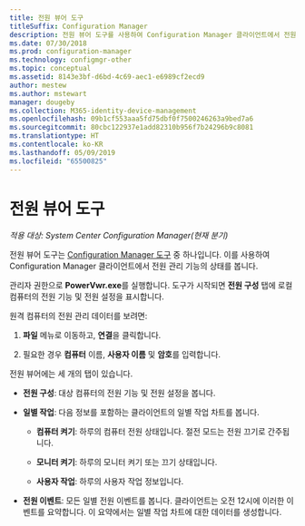 ```yaml
---
title: 전원 뷰어 도구
titleSuffix: Configuration Manager
description: 전원 뷰어 도구를 사용하여 Configuration Manager 클라이언트에서 전원 관리 기능의 상태를 봅니다.
ms.date: 07/30/2018
ms.prod: configuration-manager
ms.technology: configmgr-other
ms.topic: conceptual
ms.assetid: 8143e3bf-d6bd-4c69-aec1-e6989cf2ecd9
author: mestew
ms.author: mstewart
manager: dougeby
ms.collection: M365-identity-device-management
ms.openlocfilehash: 09b1cf553aaa5fd75dbf0f7500246263a9bed7a6
ms.sourcegitcommit: 80cbc122937e1add82310b956f7b24296b9c8081
ms.translationtype: HT
ms.contentlocale: ko-KR
ms.lasthandoff: 05/09/2019
ms.locfileid: "65500825"
---
```

# <a name="power-viewer-tool"></a>전원 뷰어 도구

*적용 대상: System Center Configuration Manager(현재 분기)*

전원 뷰어 도구는 [Configuration Manager 도구](/sccm/core/support/tools) 중 하나입니다. 이를 사용하여 Configuration Manager 클라이언트에서 전원 관리 기능의 상태를 봅니다.

관리자 권한으로 **PowerVwr.exe**를 실행합니다. 도구가 시작되면 **전원 구성** 탭에 로컬 컴퓨터의 전원 기능 및 전원 설정을 표시합니다. 

원격 컴퓨터의 전원 관리 데이터를 보려면:  

1. **파일** 메뉴로 이동하고, **연결**을 클릭합니다. 

2. 필요한 경우 **컴퓨터** 이름, **사용자 이름** 및 **암호**를 입력합니다. 

전원 뷰어에는 세 개의 탭이 있습니다.  

- **전원 구성**: 대상 컴퓨터의 전원 기능 및 전원 설정을 봅니다.  

- **일별 작업**: 다음 정보를 포함하는 클라이언트의 일별 작업 차트를 봅니다.  

    - **컴퓨터 켜기**: 하루의 컴퓨터 전원 상태입니다. 절전 모드는 전원 끄기로 간주됩니다.  

    - **모니터 켜기**: 하루의 모니터 켜기 또는 끄기 상태입니다.  

    - **사용자 작업**: 하루의 사용자 작업 정보입니다.  

- **전원 이벤트**: 모든 일별 전원 이벤트를 봅니다. 클라이언트는 오전 12시에 이러한 이벤트를 요약합니다. 이 요약에서는 일별 작업 차트에 대한 데이터를 생성합니다.  
